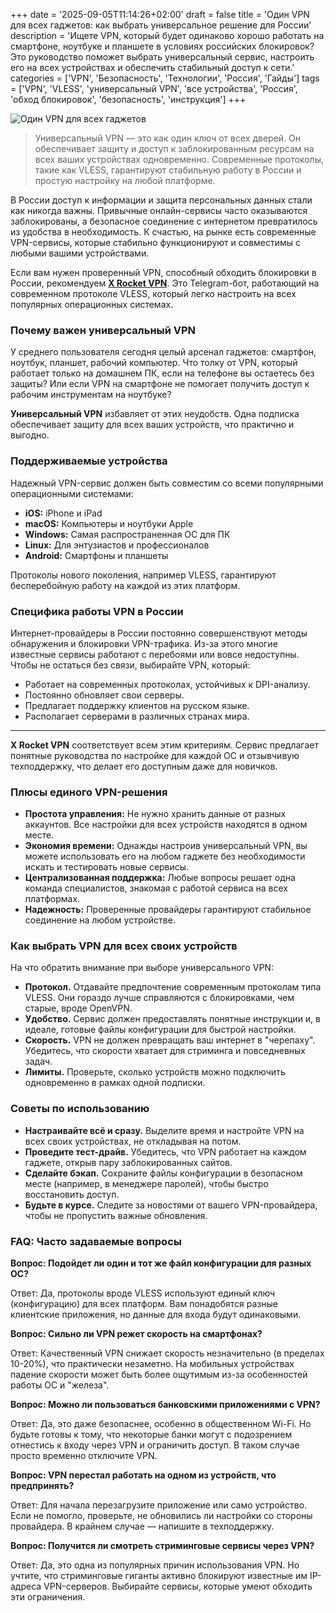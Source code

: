 +++
date = '2025-09-05T11:14:26+02:00'
draft = false
title = 'Один VPN для всех гаджетов: как выбрать универсальное решение для России'
description = 'Ищете VPN, который будет одинаково хорошо работать на смартфоне, ноутбуке и планшете в условиях российских блокировок? Это руководство поможет выбрать универсальный сервис, настроить его на всех устройствах и обеспечить стабильный доступ к сети.'
categories = ['VPN', 'Безопасность', 'Технологии', 'Россия', 'Гайды']
tags = ['VPN', 'VLESS', 'универсальный VPN', 'все устройства', 'Россия', 'обход блокировок', 'безопасность', 'инструкция']
+++

![Один VPN для всех гаджетов](https://imagestoring.fra1.cdn.digitaloceanspaces.com/1B809C01-B48D-404E-980F-A32A415C9378.png)

> Универсальный VPN — это как один ключ от всех дверей. Он обеспечивает защиту и доступ к заблокированным ресурсам на всех ваших устройствах одновременно. Современные протоколы, такие как VLESS, гарантируют стабильную работу в России и простую настройку на любой платформе.

В России доступ к информации и защита персональных данных стали как никогда важны. Привычные онлайн-сервисы часто оказываются заблокированы, а безопасное соединение с интернетом превратилось из удобства в необходимость. К счастью, на рынке есть современные VPN-сервисы, которые стабильно функционируют и совместимы с любыми вашими устройствами.

Если вам нужен проверенный VPN, способный обходить блокировки в России, рекомендуем **[X Rocket VPN](https://t.me/X_Rocket_VPN_bot?start=ref-b-9)**. Это Telegram-бот, работающий на современном протоколе VLESS, который легко настроить на всех популярных операционных системах.

### Почему важен универсальный VPN

У среднего пользователя сегодня целый арсенал гаджетов: смартфон, ноутбук, планшет, рабочий компьютер. Что толку от VPN, который работает только на домашнем ПК, если на телефоне вы остаетесь без защиты? Или если VPN на смартфоне не помогает получить доступ к рабочим инструментам на ноутбуке?

**Универсальный VPN** избавляет от этих неудобств. Одна подписка обеспечивает защиту для всех ваших устройств, что практично и выгодно.

### Поддерживаемые устройства

Надежный VPN-сервис должен быть совместим со всеми популярными операционными системами:

- **iOS:** iPhone и iPad
- **macOS:** Компьютеры и ноутбуки Apple
- **Windows:** Самая распространенная ОС для ПК
- **Linux:** Для энтузиастов и профессионалов
- **Android:** Смартфоны и планшеты

Протоколы нового поколения, например VLESS, гарантируют бесперебойную работу на каждой из этих платформ.

### Специфика работы VPN в России

Интернет-провайдеры в России постоянно совершенствуют методы обнаружения и блокировки VPN-трафика. Из-за этого многие известные сервисы работают с перебоями или вовсе недоступны. Чтобы не остаться без связи, выбирайте VPN, который:

- Работает на современных протоколах, устойчивых к DPI-анализу.
- Постоянно обновляет свои серверы.
- Предлагает поддержку клиентов на русском языке.
- Располагает серверами в различных странах мира.

---

**X Rocket VPN** соответствует всем этим критериям. Сервис предлагает понятные руководства по настройке для каждой ОС и отзывчивую техподдержку, что делает его доступным даже для новичков.

### Плюсы единого VPN-решения

- **Простота управления:** Не нужно хранить данные от разных аккаунтов. Все настройки для всех устройств находятся в одном месте.
- **Экономия времени:** Однажды настроив универсальный VPN, вы можете использовать его на любом гаджете без необходимости искать и тестировать новые сервисы.
- **Централизованная поддержка:** Любые вопросы решает одна команда специалистов, знакомая с работой сервиса на всех платформах.
- **Надежность:** Проверенные провайдеры гарантируют стабильное соединение на любом устройстве.

### Как выбрать VPN для всех своих устройств

На что обратить внимание при выборе универсального VPN:

- **Протокол.** Отдавайте предпочтение современным протоколам типа VLESS. Они гораздо лучше справляются с блокировками, чем старые, вроде OpenVPN.
- **Удобство.** Сервис должен предоставлять понятные инструкции и, в идеале, готовые файлы конфигурации для быстрой настройки.
- **Скорость.** VPN не должен превращать ваш интернет в "черепаху". Убедитесь, что скорости хватает для стриминга и повседневных задач.
- **Лимиты.** Проверьте, сколько устройств можно подключить одновременно в рамках одной подписки.

### Советы по использованию

- **Настраивайте всё и сразу.** Выделите время и настройте VPN на всех своих устройствах, не откладывая на потом.
- **Проведите тест-драйв.** Убедитесь, что VPN работает на каждом гаджете, открыв пару заблокированных сайтов.
- **Сделайте бэкап.** Сохраните файлы конфигурации в безопасном месте (например, в менеджере паролей), чтобы быстро восстановить доступ.
- **Будьте в курсе.** Следите за новостями от вашего VPN-провайдера, чтобы не пропустить важные обновления.

### FAQ: Часто задаваемые вопросы

**Вопрос: Подойдет ли один и тот же файл конфигурации для разных ОС?**

Ответ: Да, протоколы вроде VLESS используют единый ключ (конфигурацию) для всех платформ. Вам понадобятся разные клиентские приложения, но данные для входа будут одинаковыми.

**Вопрос: Сильно ли VPN режет скорость на смартфонах?**

Ответ: Качественный VPN снижает скорость незначительно (в пределах 10-20%), что практически незаметно. На мобильных устройствах падение скорости может быть более ощутимым из-за особенностей работы ОС и "железа".

**Вопрос: Можно ли пользоваться банковскими приложениями с VPN?**

Ответ: Да, это даже безопаснее, особенно в общественном Wi-Fi. Но будьте готовы к тому, что некоторые банки могут с подозрением отнестись к входу через VPN и ограничить доступ. В таком случае просто временно отключите VPN.

**Вопрос: VPN перестал работать на одном из устройств, что предпринять?**

Ответ: Для начала перезагрузите приложение или само устройство. Если не помогло, проверьте, не обновились ли настройки со стороны провайдера. В крайнем случае — напишите в техподдержку.

**Вопрос: Получится ли смотреть стриминговые сервисы через VPN?**

Ответ: Да, это одна из популярных причин использования VPN. Но учтите, что стриминговые гиганты активно блокируют известные им IP-адреса VPN-серверов. Выбирайте сервисы, которые умеют обходить эти ограничения.